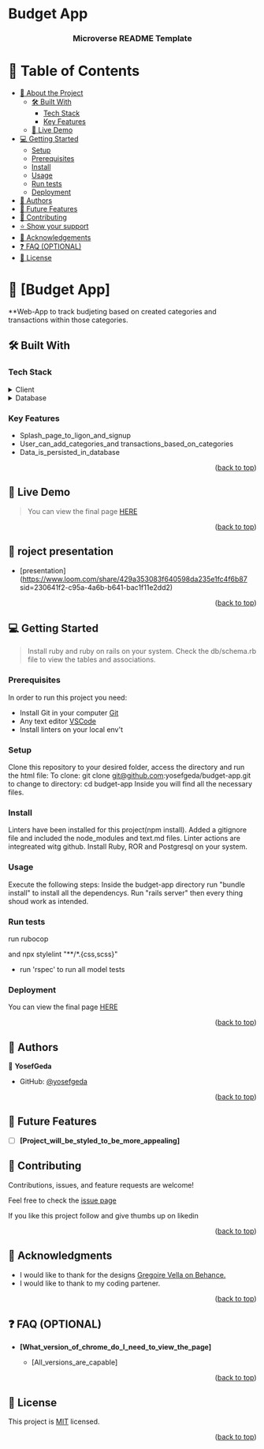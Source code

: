 # Budget App

<a name="readme-top"></a>

<div align="center">
  <!-- You are encouraged to replace this logo with your own! Otherwise you can also remove it. -->
  
  <h3><b>Microverse README Template</b></h3>

</div>

<!-- TABLE OF CONTENTS -->

# 📗 Table of Contents

- [📖 About the Project](#about-project)
  - [🛠 Built With](#built-with)
    - [Tech Stack](#tech-stack)
    - [Key Features](#key-features)
  - [🚀 Live Demo](#live-demo)
- [💻 Getting Started](#getting-started)
  - [Setup](#setup)
  - [Prerequisites](#prerequisites)
  - [Install](#install)
  - [Usage](#usage)
  - [Run tests](#run-tests)
  - [Deployment](#triangular_flag_on_post-deployment)
- [👥 Authors](#authors)
- [🔭 Future Features](#future-features)
- [🤝 Contributing](#contributing)
- [⭐️ Show your support](#support)
- [🙏 Acknowledgements](#acknowledgements)
- [❓ FAQ (OPTIONAL)](#faq)
- [📝 License](#license)
<!-- PROJECT DESCRIPTION -->

# 📖 [Budget App] <a name="about-project"></a>

**Web-App to track budjeting based on created categories and transactions within those categories.  

## 🛠 Built With <a name="built-with"></a>

### Tech Stack <a name="tech-stack"></a>


<details>
  <summary>Client</summary>
  <ul>
    <li>Ruby on Rails</li>
  </ul>
</details>
<details>
  <summary>Database</summary>
  <ul>
    <li>Pestgresql</li>
  </ul>
</details>

<!-- Features -->

### Key Features <a name="key-features"></a>

- Splash_page_to_ligon_and_signup 
- User_can_add_categories_and transactions_based_on_categories
- Data_is_persisted_in_database

<p align="right">(<a href="#readme-top">back to top</a>)</p>

<!-- LIVE DEMO -->
## 🚀 Live Demo <a name="live-demo"></a>

>You can view the final page [HERE](https://budget-app-2mtr.onrender.com/)


<p align="right">(<a href="#readme-top">back to top</a>)</p>

<!-- LIVE DEMO -->

## 🚀 roject presentation <a name="live-demo"></a>

- [presentation](https://www.loom.com/share/429a353083f640598da235e1fc4f6b87 sid=230641f2-c95a-4a6b-b641-bac1f11e2dd2)

<p align="right">(<a href="#readme-top">back to top</a>)</p>

<!-- GETTING STARTED -->
## 💻 Getting Started <a name="getting-started"></a>

> Install ruby and ruby on rails on your system. 
> Check the db/schema.rb file to view the tables and associations.
 
### Prerequisites

In order to run this project you need:
- Install Git in your computer [Git](https://git-scm.com/downloads)
- Any text editor [VSCode](https://code.visualstudio.com/download) 
- Install linters on your local env't
 


### Setup

Clone this repository to your desired folder, access the directory and run the html file: 
To clone: git clone git@github.com:yosefgeda/budget-app.git
to change to directory: cd budget-app
Inside you will find all the necessary files.


### Install

Linters have been installed for this project(npm install).
Added a gitignore file and included the node_modules and text.md files.
Linter actions are integreated witg github.
Install Ruby, ROR and Postgresql on your system.

### Usage
Execute the following steps:
Inside the budget-app directory run "bundle install" to install all the dependencys.
Run "rails server" then every thing shoud work as intended.

### Run tests
  run rubocop

 and npx stylelint "**/*.{css,scss}"

 - run 'rspec' to run all model tests


### Deployment
You can view the final page [HERE](https://budget-app-2mtr.onrender.com/)



<p align="right">(<a href="#readme-top">back to top</a>)</p>

<!-- AUTHORS -->

## 👥 Authors <a name="authors"></a>



👤 **YosefGeda**
- GitHub: [@yosefgeda](https://github.com/yosefgeda)


<p align="right">(<a href="#readme-top">back to top</a>)</p>

<!-- FUTURE FEATURES -->

## 🔭 Future Features <a name="future-features"></a>

- [ ] **[Project_will_be_styled_to_be_more_appealing]**

<!-- CONTRIBUTING -->
## 🤝 Contributing <a name="contributing"></a>

Contributions, issues, and feature requests are welcome!

Feel free to check the [issue page](https://github.com/yosefgeda/budget-app/issues)

<!-- SUPPORT -->

If you like this project follow and give thumbs up on likedin

<p align="right">(<a href="#readme-top">back to top</a>)</p>


<!-- ACKNOWLEDGEMENTS -->

## 🙏 Acknowledgments <a name="acknowledgements"></a>
- I would like to thank for the designs [Gregoire Vella on Behance.](https://www.behance.net/gregoirevella)
- I would like to thank to my coding partener.

<p align="right">(<a href="#readme-top">back to top</a>)</p>

<!-- FAQ (optional) -->

## ❓ FAQ (OPTIONAL) <a name="faq"></a>


- **[What_version_of_chrome_do_I_need_to_view_the_page]**

  - [All_versions_are_capable]


<p align="right">(<a href="#readme-top">back to top</a>)</p>

## 📝 License <a name="license"></a>

This project is [MIT](./LICENSE) licensed.

<p align="right">(<a href="#readme-top">back to top</a>)</p>
